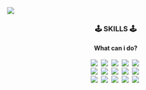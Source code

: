 <img src="https://capsule-render.vercel.app/api?type=waving&color=gradient&customColorList=0,b8dbd3,1,f7e7b4,2,68c4af,5,96ead7&height=300&section=header&text=Welcome%20to%20-nl-Allie%27s%20Github!&fontSize=50&animation=twinkling&fontColor=f2f6c3&fontAlignY=30&fontAlignY=50&fontAlign=80&&fontAlign=77" />

<h3 align="center">🕹 SKILLS 🕹</h3>
<h4 align="center">What can i do?</h4>

<p align="center">
  <img src="https://img.shields.io/badge/-f8d1d0?style=flat-square&logo=C&logoColor=white"/></a>&nbsp 
  <img src="https://img.shields.io/badge/-dec2cb?style=flat-square&logo=C%2B%2B&logoColor=white"/></a>&nbsp 
  <img src="https://img.shields.io/badge/-c5b9cd?style=flat-square&logo=csharp&logoColor=white"/></a>&nbsp 
  <img src="https://img.shields.io/badge/-abb1cf?style=flat-square&logo=dotnet&logoColor=white"/></a>&nbsp 
  <img src="https://img.shields.io/badge/-92a8d1?style=flat-square&logo=windows10&logoColor=white"/></a>&nbsp 
  <br>
  <img src="https://img.shields.io/badge/-f8d1d0?style=flat-square&logo=javascript&logoColor=white"/></a>&nbsp 
  <img src="https://img.shields.io/badge/-dec2cb?style=flat-square&logo=mysql&logoColor=white"/></a>&nbsp 
  <img src="https://img.shields.io/badge/-c5b9cd?style=flat-square&logo=unity&logoColor=white"/></a>&nbsp 
  <img src="https://img.shields.io/badge/-abb1cf?style=flat-square&logo=androidstudio&logoColor=white"/></a>&nbsp 
  <img src="https://img.shields.io/badge/-92a8d1?style=flat-square&logo=visualstudio&logoColor=white"/></a>&nbsp 
  <br>
  <img src="https://img.shields.io/badge/-f8d1d0?style=flat-square&logo=visualstudiocode&logoColor=white"/></a>&nbsp 
  <img src="https://img.shields.io/badge/-dec2cb?style=flat-square&logo=spyderide&logoColor=white"/></a>&nbsp 
  <img src="https://img.shields.io/badge/-c5b9cd?style=flat-square&logo=jupyter&logoColor=white"/></a>&nbsp 
  <img src="https://img.shields.io/badge/-abb1cf?style=flat-square&logo=pytorch&logoColor=white"/></a>&nbsp 
  <img src="https://img.shields.io/badge/-92a8d1?style=flat&logo=keras&logoColor=white&logoSize=500"/></a>&nbsp 
</p>
